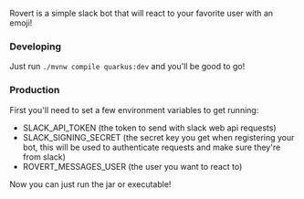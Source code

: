 Rovert is a simple slack bot that will react to your favorite user with an emoji!

### Developing
Just run `./mvnw compile quarkus:dev` and you'll be good to go!

### Production
First you'll need to set a few environment variables to get running:
 * SLACK_API_TOKEN (the token to send with slack web api requests)
 * SLACK_SIGNING_SECRET (the secret key you get when registering your bot, this will be used to authenticate requests and make sure they're from slack)
 * ROVERT_MESSAGES_USER (the user you want to react to)

Now you can just run the jar or executable!
